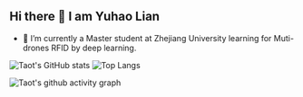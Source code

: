 ## Hi there 👋 I am Yuhao Lian
- 🌱 I’m currently a Master student at Zhejiang University learning for Muti-drones RFID by deep learning.

![Taot's GitHub stats](https://github-readme-stats.vercel.app/api?username=YuhaoLian) ![Top Langs](https://github-readme-stats.vercel.app/api/top-langs/?username=YuhaoLian&size_weight=0.5&count_weight=0.5&langs_count=8)

![Taot's github activity graph](https://github-readme-activity-graph.vercel.app/graph?username=YuhaoLian&theme=xcode)





<!--
**YuhaoLian/YuhaoLian** is a ✨ _special_ ✨ repository because its `README.md` (this file) appears on your GitHub profile.

Here are some ideas to get you started:

- 🔭 I’m currently working on ...
- 🌱 I’m currently learning ...
- 👯 I’m looking to collaborate on ...
- 🤔 I’m looking for help with ...
- 💬 Ask me about ...
- 📫 How to reach me: ...
- 😄 Pronouns: ...
- ⚡ Fun fact: ...
-->
